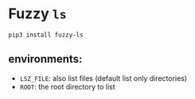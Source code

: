 # Fuzzy `ls`

    pip3 install fuzzy-ls

## environments:

* `LSZ_FILE`: also list files (default list only directories)
* `ROOT`: the root directory to list
